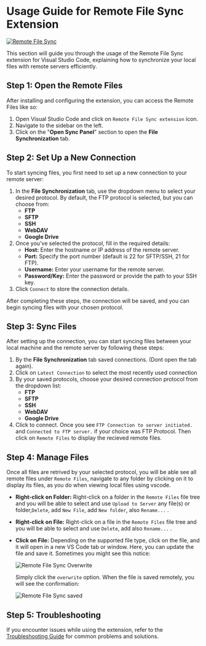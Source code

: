 # Usage Guide for Remote File Sync Extension

[![Remote File Sync](https://katorymnd.com/tqc_images/How-to-Sync-Filez.png)](https://www.youtube.com/watch?v=fJLxWZzPWqI)

This section will guide you through the usage of the Remote File Sync extension for Visual Studio Code, explaining how to synchronize your local files with remote servers efficiently.

## Step 1: Open the Remote Files

After installing and configuring the extension, you can access the Remote Files like so:

1. Open Visual Studio Code and click on `Remote File Sync extension` icon.
2. Navigate to the sidebar on the left.
3. Click on the "**Open Sync Panel**" section to open the **File Synchronization** tab.

## Step 2: Set Up a New Connection

To start syncing files, you first need to set up a new connection to your remote server:

1. In the **File Synchronization** tab, use the dropdown menu to select your desired protocol. By default, the FTP protocol is selected, but you can choose from:
   - **FTP**
   - **SFTP**
   - **SSH**
   - **WebDAV**
   - **Google Drive**
2. Once you've selected the protocol, fill in the required details:
   - **Host:** Enter the hostname or IP address of the remote server.
   - **Port:** Specify the port number (default is 22 for SFTP/SSH, 21 for FTP).
   - **Username:** Enter your username for the remote server.
   - **Password/Key:** Enter the password or provide the path to your SSH key.
3. Click `Connect` to store the connection details.

After completing these steps, the connection will be saved, and you can begin syncing files with your chosen protocol.

## Step 3: Sync Files

After setting up the connection, you can start syncing files between your local machine and the remote server by following these steps:

1. By the **File Synchronization** tab saved connections. (Dont open the tab again).
2. Click on `Latest Connection` to select the most recently used connection
3. By your saved protocols, choose your desired connection protocol from the dropdown list:
   - **FTP**
   - **SFTP**
   - **SSH**
   - **WebDAV**
   - **Google Drive**
4. Click to connect. Once you see `FTP Connection to server initiated.` and `Connected to FTP server.` if your choice was FTP Protocol. Then click on `Remote Files` to display the recieved remote files.

## Step 4: Manage Files

Once all files are retrived by your selected protocol, you will be able see all remote files under `Remote Files`, navigate to any folder by clicking on it to display its files, as you do when viewing local files using vscode.

- **Right-click on Folder:** Right-click on a folder in the `Remote Files` file tree and you will be able to select and use `Upload to Server` any file(s) or folder,`Delete`, add `New File`, add `New folder`, also `Rename...` .

- **Right-click on File:** Right-click on a file in the `Remote Files` file tree and you will be able to select and use `Delete`, add also `Rename...` .

- **Click on File:** Depending on the supported file type, click on the file, and it will open in a new VS Code tab or window. Here, you can update the file and save it. Sometimes you might see this notice:

  ![Remote File Sync Overwrite](https://katorymnd.com/tqc_images/compare-save.png)

  Simply click the `overwrite` option. When the file is saved remotely, you will see the confirmation:

  ![Remote File Sync saved](https://katorymnd.com/tqc_images/save-success.png)

## Step 5: Troubleshooting

If you encounter issues while using the extension, refer to the [Troubleshooting Guide](troubleshooting.md) for common problems and solutions.
